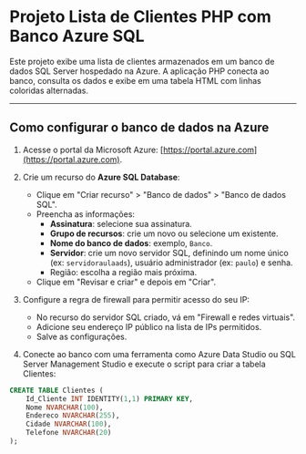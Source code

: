 # Projeto Lista de Clientes PHP com Banco Azure SQL

Este projeto exibe uma lista de clientes armazenados em um banco de dados SQL Server hospedado na Azure. A aplicação PHP conecta ao banco, consulta os dados e exibe em uma tabela HTML com linhas coloridas alternadas.

---

## Como configurar o banco de dados na Azure

1. Acesse o portal da Microsoft Azure: [https://portal.azure.com](https://portal.azure.com).

2. Crie um recurso do **Azure SQL Database**:
   - Clique em "Criar recurso" > "Banco de dados" > "Banco de dados SQL".
   - Preencha as informações:
     - **Assinatura**: selecione sua assinatura.
     - **Grupo de recursos**: crie um novo ou selecione um existente.
     - **Nome do banco de dados**: exemplo, `Banco`.
     - **Servidor**: crie um novo servidor SQL, definindo um nome único (ex: `servidoraulaads`), usuário administrador (ex: `paulo`) e senha.
     - Região: escolha a região mais próxima.
   - Clique em "Revisar e criar" e depois em "Criar".

3. Configure a regra de firewall para permitir acesso do seu IP:
   - No recurso do servidor SQL criado, vá em "Firewall e redes virtuais".
   - Adicione seu endereço IP público na lista de IPs permitidos.
   - Salve as configurações.

4. Conecte ao banco com uma ferramenta como Azure Data Studio ou SQL Server Management Studio e execute o script para criar a tabela Clientes:

```sql
CREATE TABLE Clientes (
    Id_Cliente INT IDENTITY(1,1) PRIMARY KEY,
    Nome NVARCHAR(100),
    Endereco NVARCHAR(255),
    Cidade NVARCHAR(100),
    Telefone NVARCHAR(20)
);
